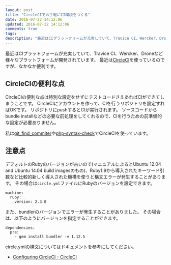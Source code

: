 ```yaml
---
layout: post
title: "CircleCIでお手軽にCI環境をつくる"
date: 2016-07-22 14:12:06
updated: 2016-07-22 14:12:06
comments: true
tags: 
description: "最近はCIプラットフォームが充実していて、Travice CI、Wercker、Droneなど様々なプラットフォームが開発されています。最近はCirlceCIを使っているのですが、なかなか便利です。CircleCIの便利な点と注意点を紹介します。"
---
```


最近はCIプラットフォームが充実していて、Travice CI、Wercker、Droneなど様々なプラットフォームが開発されています。
最近は[CircleCI](https://circleci.com/)を使っているのですが、なかなか便利です。

## CircleCIの便利な点

CircleCIの便利な点は特別な設定をせずにテストコードさえあればCIができてしまうことです。
CircleCIにアカウントを作って、CIを行うリポジトリを設定すればOKです。
リポジトリにpushするとCIが実行されます。
ソースコードからbundle installなどの必要な前処理をしてくれるので、CIを行うための前準備的な設定が必要ありません。

私は[git_find_commiter](https://github.com/shoyan/git_find_committer)や[php-syntax-check](https://github.com/shoyan/php-syntax-check)でCircleCIを使っています。

## 注意点

デフォルトのRubyのバージョンが古いので(マニュアルによるとUbuntu 12.04 and Ubuntu 14.04 build imagesのもの)、Ruby1.9から導入されたキーワード引数など比較的新しく導入された機構を使うと構文エラーが発生することがあります。
その場合は`circle.yml`ファイルにRubyのバージョンを設定できます。

```
machine:
  ruby:
    version: 2.3.0
```

また、bundlerのバージョンでエラーが発生することがありました。
その場合は、以下のようにバージョンを指定することができます。

```
dependencies:
  pre:
    - gem install bundler -v 1.12.5
```

circle.ymlの構文についてはドキュメントを参考にしてください。

- [Configuring CircleCI - CircleCI](https://circleci.com/docs/configuration/)
